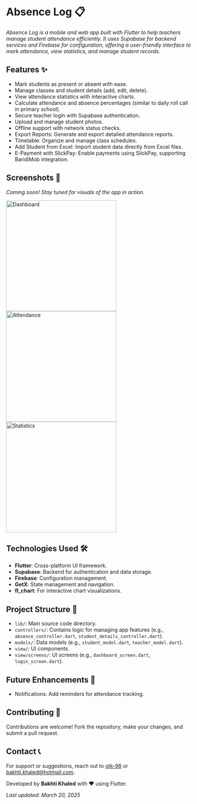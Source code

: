 <body>
  <h1>Absence Log 📋</h1>
  <p><em>Absence Log is a mobile and web app built with Flutter to help teachers manage student attendance efficiently. It uses Supabase for backend services and Firebase for configuration, offering a user-friendly interface to mark attendance, view statistics, and manage student records.</em></p>

  <h2>Features ✨</h2>
  <ul class="features">
    <li>Mark students as present or absent with ease.</li>
    <li>Manage classes and student details (add, edit, delete).</li>
    <li>View attendance statistics with interactive charts.</li>
    <li>Calculate attendance and absence percentages (similar to daily roll call in primary school).</li>
    <li>Secure teacher login with Supabase authentication.</li>
    <li>Upload and manage student photos.</li>
    <li>Offline support with network status checks.</li>
    <li>Export Reports: Generate and export detailed attendance reports.</li>
    <li>Timetable: Organize and manage class schedules.</li>
    <li>Add Student from Excel: Import student data directly from Excel files.</li>
    <li>E-Payment with SlickPay: Enable payments using SlickPay, supporting BaridiMob integration.</li>
  </ul>

  <h2>Screenshots 📱</h2>
  <p><em>Coming soon! Stay tuned for visuals of the app in action.</em></p>
  <div class="screenshot-gallery">
    <img src="assets/screenshots/dashboard.png" alt="Dashboard" width="300" />
    <img src="assets/screenshots/attendance.png" alt="Attendance" width="300" />
    <img src="assets/screenshots/statistics.png" alt="Statistics" width="300" />
  </div>

  <h2>Technologies Used 🛠️</h2>
  <ul class="tech">
    <li><strong>Flutter</strong>: Cross-platform UI framework.</li>
    <li><strong>Supabase</strong>: Backend for authentication and data storage.</li>
    <li><strong>Firebase</strong>: Configuration management.</li>
    <li><strong>GetX</strong>: State management and navigation.</li>
    <li><strong>fl_chart</strong>: For interactive chart visualizations.</li>
  </ul>

  <h2>Project Structure 📁</h2>
  <ul class="structure">
    <li><code>lib/</code>: Main source code directory.</li>
    <li><code>controllers/</code>: Contains logic for managing app features (e.g., <code>absence_controller.dart</code>, <code>student_details_controller.dart</code>).</li>
    <li><code>models/</code>: Data models (e.g., <code>student_model.dart</code>, <code>teacher_model.dart</code>).</li>
    <li><code>view/</code>: UI components.</li>
    <li><code>view/screens/</code>: UI screens (e.g., <code>dashboard_screen.dart</code>, <code>login_screen.dart</code>).</li>
  </ul>

  <h2>Future Enhancements 🔮</h2>
  <ul class="future">
    <li>Notifications: Add reminders for attendance tracking.</li>
  </ul>

  <h2>Contributing 🤝</h2>
  <p class="contributing">Contributions are welcome! Fork the repository, make your changes, and submit a pull request.</p>

  <h2>Contact 📞</h2>
  <p class="contact">For support or suggestions, reach out to <a href="https://github.com/otk-98" target="_blank">otk-98</a> or <a href="mailto:bakhti.khaled@hotmail.com">bakhti.khaled@hotmail.com</a>.</p>

  <p>Developed by <strong>Bakhti Khaled</strong> with ❤️ using Flutter.</p>
  <p><em>Last updated: March 20, 2025</em></p>
</body>
